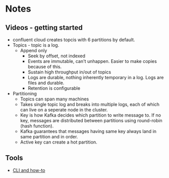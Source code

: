 # Notes

## Videos - getting started

- confluent cloud creates topcis with 6 partitions by default.
- Topics - topic is a log.  
  - Append only
	- Seek by offset, not indexed
	- Events are immutable, can't unhappen. Easier to make copies because of this.
	- Sustain high throughput in/out of topics
	- Logs are durable, nothing inherently temporary in a log. Logs are files and durable.
	- Retention is configurable
- Partitioning
	- Topics can span many machines
	- Takes single topic log and breaks into multiple logs, each of which can live on a seperate node in the cluster.
	- Key is how Kafka decides which partition to write message to.  If no key, messages are distributed between partitions using round-robin (hash function).
	- Kafka guarantees that messages having same key always land in same partition and in order.
	- Active key can create a hot partition. 
	




## Tools

- [CLI and how-to](https://hevodata.com/learn/kafka-cli)

